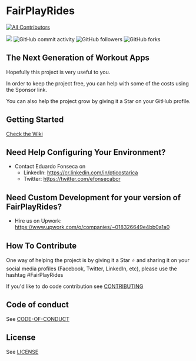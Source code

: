 # FairPlayRides
<!-- ALL-CONTRIBUTORS-BADGE:START - Do not remove or modify this section -->
[![All Contributors](https://img.shields.io/badge/all_contributors-6-orange.svg?style=flat-square)](#contributors-)
<!-- ALL-CONTRIBUTORS-BADGE:END -->
<!-- CUSTOM-BADGES:START-->
![](https://vistr.dev/badge?repo=efonsecab.FairPlayRides)
![GitHub commit activity](https://img.shields.io/github/commit-activity/w/efonsecab/FairPlayRides?style=flat-square)
![GitHub followers](https://img.shields.io/github/followers/efonsecab?style=flat-square)
![GitHub forks](https://img.shields.io/github/forks/efonsecab/FairPlayRides?style=flat-square)
<!-- CUSTOM-BADGES:END -->
## The Next Generation of Workout Apps

Hopefully this project is very useful to you.

In order to keep the project free, you can help with some of the costs using the Sponsor link.

You can also help the project grow by giving it a Star on your GitHub profile.

## Getting Started

[Check the Wiki](https://github.com/efonsecab/FairPlayRides/wiki)

## Need Help Configuring Your Environment?
* Contact Eduardo Fonseca on
  * LinkedIn: https://cr.linkedin.com/in/pticostarica
  * Twitter: https://twitter.com/efonsecabcr 

## Need Custom Development for your version of FairPlayRides?
* Hire us on Upwork: https://www.upwork.com/o/companies/~018326649e4bb0a1a0

## How To Contribute
One way of helping the project is by giving it a Star :star: and sharing it on your social media profiles (Facebook, Twitter, LinkedIn, etc), please use the hashtag #FairPlayRides

If you'd like to do code contribution see [CONTRIBUTING](CONTRIBUTING.md)

## Code of conduct

See [CODE-OF-CONDUCT](CODE_OF_CONDUCT.md)

## License
See [LICENSE](LICENSE)

